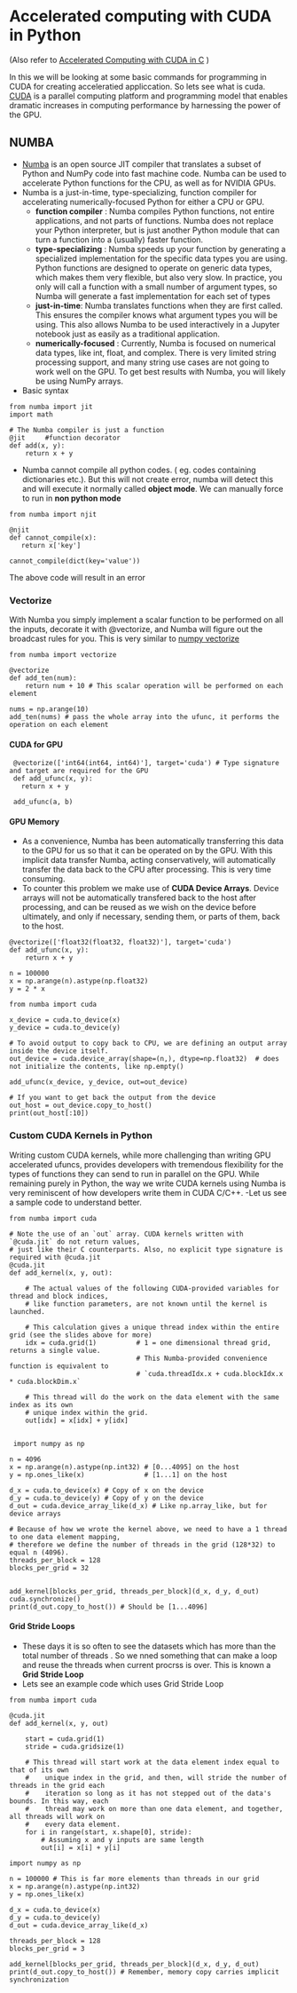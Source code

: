 # Accelerated computing with CUDA in Python

(Also refer to [Accelerated Computing with CUDA in C](https://github.com/SarathMohanIITD/Accelerated-Computing-with-CUDA-in-C) ) <br />

In this we will be looking at some basic commands for programming in CUDA for creating acceleratied appliccation. So lets see what is cuda.
 [CUDA](https://developer.nvidia.com/cuda-zone) is a parallel computing platform and programming model that enables dramatic increases in computing performance by harnessing the power of the GPU. 
 
## NUMBA
- [Numba](http://numba.pydata.org/) is an open source JIT compiler that translates a subset of Python and NumPy code into fast machine code.  Numba can be used to accelerate Python functions for the CPU, as well as for NVIDIA GPUs. 
- Numba is a just-in-time, type-specializing, function compiler for accelerating numerically-focused Python for either a CPU or GPU.
   - **function compiler** : Numba compiles Python functions, not entire applications, and not parts of functions. Numba does not replace your Python interpreter, but is just another Python module that can turn a function into a (usually) faster function.
   - **type-specializing** : Numba speeds up your function by generating a specialized implementation for the specific data types you are using. Python functions are designed to operate on generic data types, which makes them very flexible, but also very slow. In practice, you only will call a function with a small number of argument types, so Numba will generate a fast implementation for each set of types
   - **just-in-time**: Numba translates functions when they are first called. This ensures the compiler knows what argument types you will be using. This also allows Numba to be used interactively in a Jupyter notebook just as easily as a traditional application.
   - **numerically-focused** : Currently, Numba is focused on numerical data types, like int, float, and complex. There is very limited string processing support, and many string use cases are not going to work well on the GPU. To get best results with Numba, you will likely be using NumPy arrays.
- Basic syntax

```
from numba import jit
import math

# The Numba compiler is just a function
@jit     #function decorator
def add(x, y):
    return x + y
  ```
  - Numba cannot compile all python codes. ( eg. codes containing dictionaries etc.). But this will not create error, numba will detect this and will execute it normally called **object mode**. We can manually force to run in **non python mode**
 ```
 from numba import njit

@njit
def cannot_compile(x):
    return x['key']

cannot_compile(dict(key='value'))
```
The above code will result in an error

### Vectorize
With Numba you simply implement a scalar function to be performed on all the inputs, decorate it with @vectorize, and Numba will figure out the broadcast rules for you.
This is very similar to [numpy vectorize](https://numpy.org/doc/stable/reference/generated/numpy.vectorize.html?highlight=vectorize#numpy.vectorize)
```
from numba import vectorize

@vectorize
def add_ten(num):
    return num + 10 # This scalar operation will be performed on each element

nums = np.arange(10)
add_ten(nums) # pass the whole array into the ufunc, it performs the operation on each element
```
#### **CUDA for GPU**
```
 @vectorize(['int64(int64, int64)'], target='cuda') # Type signature and target are required for the GPU
 def add_ufunc(x, y):
   return x + y

 add_ufunc(a, b)
```
#### GPU Memory
- As a convenience, Numba has been automatically transferring this data to the GPU for us so that it can be operated on by the GPU. With this implicit data transfer Numba, acting conservatively, will automatically transfer the data back to the CPU after processing. This is very time consuming.
- To counter this problem we make use of **CUDA Device Arrays**. Device arrays will not be automatically transfered back to the host after processing, and can be reused as we wish on the device before ultimately, and only if necessary, sending them, or parts of them, back to the host.
```
@vectorize(['float32(float32, float32)'], target='cuda')
def add_ufunc(x, y):
    return x + y

n = 100000
x = np.arange(n).astype(np.float32)
y = 2 * x

from numba import cuda

x_device = cuda.to_device(x)
y_device = cuda.to_device(y)

# To avoid output to copy back to CPU, we are defining an output array inside the device itself.
out_device = cuda.device_array(shape=(n,), dtype=np.float32)  # does not initialize the contents, like np.empty()

add_ufunc(x_device, y_device, out=out_device)

# If you want to get back the output from the device
out_host = out_device.copy_to_host()
print(out_host[:10])
```
### Custom CUDA Kernels in Python
Writing custom CUDA kernels, while more challenging than writing GPU accelerated ufuncs, provides developers with tremendous flexibility for the types of functions they can send to run in parallel on the GPU. While remaining purely in Python, the way we write CUDA kernels using Numba is very reminiscent of how developers write them in CUDA C/C++.
-Let us see a sample code to understand better.
```
from numba import cuda

# Note the use of an `out` array. CUDA kernels written with `@cuda.jit` do not return values,
# just like their C counterparts. Also, no explicit type signature is required with @cuda.jit
@cuda.jit
def add_kernel(x, y, out):
    
    # The actual values of the following CUDA-provided variables for thread and block indices,
    # like function parameters, are not known until the kernel is launched.
    
    # This calculation gives a unique thread index within the entire grid (see the slides above for more)
    idx = cuda.grid(1)          # 1 = one dimensional thread grid, returns a single value.
                                # This Numba-provided convenience function is equivalent to
                                # `cuda.threadIdx.x + cuda.blockIdx.x * cuda.blockDim.x`

    # This thread will do the work on the data element with the same index as its own
    # unique index within the grid.
    out[idx] = x[idx] + y[idx]
    
    
 import numpy as np

n = 4096
x = np.arange(n).astype(np.int32) # [0...4095] on the host
y = np.ones_like(x)               # [1...1] on the host

d_x = cuda.to_device(x) # Copy of x on the device
d_y = cuda.to_device(y) # Copy of y on the device
d_out = cuda.device_array_like(d_x) # Like np.array_like, but for device arrays

# Because of how we wrote the kernel above, we need to have a 1 thread to one data element mapping,
# therefore we define the number of threads in the grid (128*32) to equal n (4096).
threads_per_block = 128
blocks_per_grid = 32


add_kernel[blocks_per_grid, threads_per_block](d_x, d_y, d_out)
cuda.synchronize()
print(d_out.copy_to_host()) # Should be [1...4096]
```
#### Grid Stride Loops  
- These days it is so often to see the datasets which has more than the total number of threads . So we nned something that can make a loop and reuse the threads when current procrss is over. This is known a **Grid Stride Loop**
- Lets see an example code which uses Grid Stride Loop
```
from numba import cuda

@cuda.jit
def add_kernel(x, y, out) 

    start = cuda.grid(1)
    stride = cuda.gridsize(1)  
                                                            
    # This thread will start work at the data element index equal to that of its own
    #    unique index in the grid, and then, will stride the number of threads in the grid each
    #    iteration so long as it has not stepped out of the data's bounds. In this way, each
    #    thread may work on more than one data element, and together, all threads will work on
    #    every data element.
    for i in range(start, x.shape[0], stride):
        # Assuming x and y inputs are same length
        out[i] = x[i] + y[i]

import numpy as np

n = 100000 # This is far more elements than threads in our grid
x = np.arange(n).astype(np.int32)
y = np.ones_like(x)

d_x = cuda.to_device(x)
d_y = cuda.to_device(y)
d_out = cuda.device_array_like(d_x)

threads_per_block = 128
blocks_per_grid = 3

add_kernel[blocks_per_grid, threads_per_block](d_x, d_y, d_out)
print(d_out.copy_to_host()) # Remember, memory copy carries implicit synchronization

```
